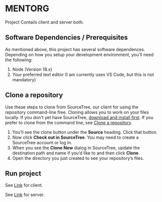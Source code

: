 # MENTORG #
Project Contails client and server both.

## Software Dependencies / Prerequisites

As mentioned above, this project has several software dependences. Depending on how you setup your development environment, you'll need the following:
1. Node (Version 18.x)
2. Your preferred text editor (I am currently uses VS Code, but this is not mandatory)

## Clone a repository

Use these steps to clone from SourceTree, our client for using the repository command-line free. Cloning allows you to work on your files locally. If you don't yet have SourceTree, [download and install first](https://www.sourcetreeapp.com/). If you prefer to clone from the command line, see [Clone a repository](https://bitbucket.org/harshpatel92/mentorg/src/master/).

1. You’ll see the clone button under the **Source** heading. Click that button.
2. Now click **Check out in SourceTree**. You may need to create a SourceTree account or log in.
3. When you see the **Clone New** dialog in SourceTree, update the destination path and name if you’d like to and then click **Clone**.
4. Open the directory you just created to see your repository’s files.

## Run project

See [Link](./client/README.md) for client.

See [Link](./server/README.md) for server.